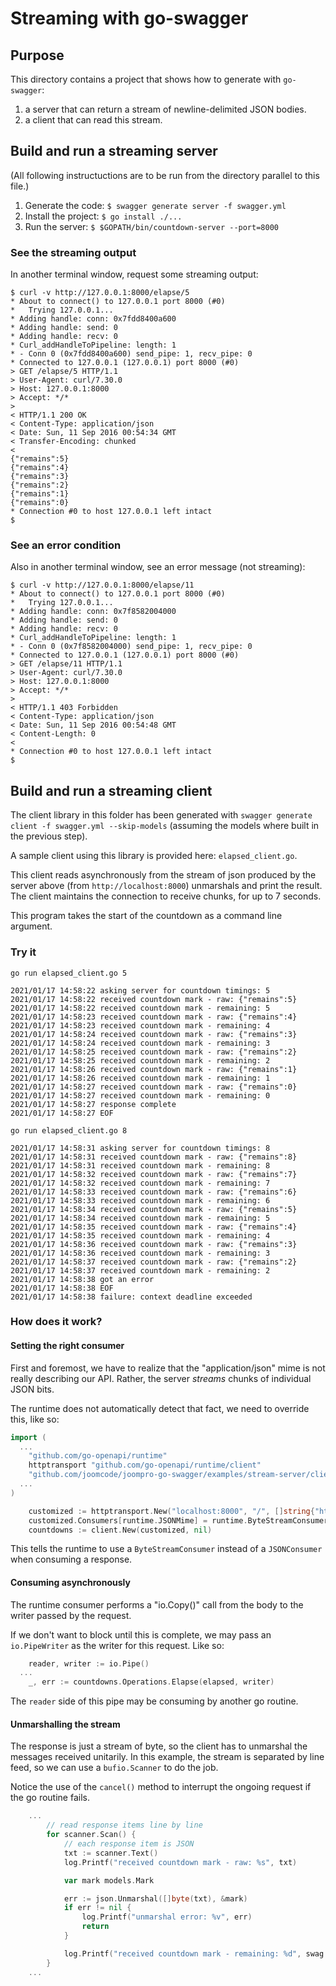 # Streaming with go-swagger

## Purpose

This directory contains a project that shows how to generate with `go-swagger`:
1. a server that can return a stream of newline-delimited JSON bodies.
2. a client that can read this stream.

## Build and run a streaming server
(All following instructuctions are to be run from the directory parallel to this file.)

1. Generate the code: `$ swagger generate server -f swagger.yml`
2. Install the project: `$ go install ./...`
3. Run the server: `$ $GOPATH/bin/countdown-server --port=8000`

### See the streaming output
In another terminal window, request some streaming output:
```
$ curl -v http://127.0.0.1:8000/elapse/5
* About to connect() to 127.0.0.1 port 8000 (#0)
*   Trying 127.0.0.1...
* Adding handle: conn: 0x7fdd8400a600
* Adding handle: send: 0
* Adding handle: recv: 0
* Curl_addHandleToPipeline: length: 1
* - Conn 0 (0x7fdd8400a600) send_pipe: 1, recv_pipe: 0
* Connected to 127.0.0.1 (127.0.0.1) port 8000 (#0)
> GET /elapse/5 HTTP/1.1
> User-Agent: curl/7.30.0
> Host: 127.0.0.1:8000
> Accept: */*
>
< HTTP/1.1 200 OK
< Content-Type: application/json
< Date: Sun, 11 Sep 2016 00:54:34 GMT
< Transfer-Encoding: chunked
<
{"remains":5}
{"remains":4}
{"remains":3}
{"remains":2}
{"remains":1}
{"remains":0}
* Connection #0 to host 127.0.0.1 left intact
$
```
### See an error condition
Also in another terminal window, see an error message (not streaming):
```
$ curl -v http://127.0.0.1:8000/elapse/11
* About to connect() to 127.0.0.1 port 8000 (#0)
*   Trying 127.0.0.1...
* Adding handle: conn: 0x7f8582004000
* Adding handle: send: 0
* Adding handle: recv: 0
* Curl_addHandleToPipeline: length: 1
* - Conn 0 (0x7f8582004000) send_pipe: 1, recv_pipe: 0
* Connected to 127.0.0.1 (127.0.0.1) port 8000 (#0)
> GET /elapse/11 HTTP/1.1
> User-Agent: curl/7.30.0
> Host: 127.0.0.1:8000
> Accept: */*
>
< HTTP/1.1 403 Forbidden
< Content-Type: application/json
< Date: Sun, 11 Sep 2016 00:54:48 GMT
< Content-Length: 0
<
* Connection #0 to host 127.0.0.1 left intact
$
```

## Build and run a streaming client

The client library in this folder has been generated with `swagger generate client -f swagger.yml --skip-models`
(assuming the models where built in the previous step).

A sample client using this library is provided here: `elapsed_client.go`.

This client reads asynchronously from the stream of json produced by the server above (from `http://localhost:8000`)
unmarshals and print the result. The client maintains the connection to receive chunks, for up to 7 seconds.

This program takes the start of the countdown as a command line argument.

### Try it

```
go run elapsed_client.go 5

2021/01/17 14:58:22 asking server for countdown timings: 5
2021/01/17 14:58:22 received countdown mark - raw: {"remains":5}
2021/01/17 14:58:22 received countdown mark - remaining: 5
2021/01/17 14:58:23 received countdown mark - raw: {"remains":4}
2021/01/17 14:58:23 received countdown mark - remaining: 4
2021/01/17 14:58:24 received countdown mark - raw: {"remains":3}
2021/01/17 14:58:24 received countdown mark - remaining: 3
2021/01/17 14:58:25 received countdown mark - raw: {"remains":2}
2021/01/17 14:58:25 received countdown mark - remaining: 2
2021/01/17 14:58:26 received countdown mark - raw: {"remains":1}
2021/01/17 14:58:26 received countdown mark - remaining: 1
2021/01/17 14:58:27 received countdown mark - raw: {"remains":0}
2021/01/17 14:58:27 received countdown mark - remaining: 0
2021/01/17 14:58:27 response complete
2021/01/17 14:58:27 EOF
```

```
go run elapsed_client.go 8

2021/01/17 14:58:31 asking server for countdown timings: 8
2021/01/17 14:58:31 received countdown mark - raw: {"remains":8}
2021/01/17 14:58:31 received countdown mark - remaining: 8
2021/01/17 14:58:32 received countdown mark - raw: {"remains":7}
2021/01/17 14:58:32 received countdown mark - remaining: 7
2021/01/17 14:58:33 received countdown mark - raw: {"remains":6}
2021/01/17 14:58:33 received countdown mark - remaining: 6
2021/01/17 14:58:34 received countdown mark - raw: {"remains":5}
2021/01/17 14:58:34 received countdown mark - remaining: 5
2021/01/17 14:58:35 received countdown mark - raw: {"remains":4}
2021/01/17 14:58:35 received countdown mark - remaining: 4
2021/01/17 14:58:36 received countdown mark - raw: {"remains":3}
2021/01/17 14:58:36 received countdown mark - remaining: 3
2021/01/17 14:58:37 received countdown mark - raw: {"remains":2}
2021/01/17 14:58:37 received countdown mark - remaining: 2
2021/01/17 14:58:38 got an error
2021/01/17 14:58:38 EOF
2021/01/17 14:58:38 failure: context deadline exceeded
```

### How does it work?

#### Setting the right consumer

First and foremost, we have to realize that the "application/json" mime is not really
describing our API. Rather, the server _streams_ chunks of individual JSON bits.

The runtime does not automatically detect that fact, we need to override this, like so:
```go
import (
  ...
	"github.com/go-openapi/runtime"
	httptransport "github.com/go-openapi/runtime/client"
	"github.com/joomcode/joompro-go-swagger/examples/stream-server/client"
  ...
)

	customized := httptransport.New("localhost:8000", "/", []string{"http"})
	customized.Consumers[runtime.JSONMime] = runtime.ByteStreamConsumer()
	countdowns := client.New(customized, nil)
```

This tells the runtime to use a `ByteStreamConsumer` instead of a `JSONConsumer` when consuming a response.

#### Consuming asynchronously

The runtime consumer performs a "io.Copy()" call from the body to the writer passed by the request.

If we don't want to block until this is complete, we may pass an `io.PipeWriter` as the writer for this request. Like so:

```go
	reader, writer := io.Pipe()
  ...
	_, err := countdowns.Operations.Elapse(elapsed, writer)
```

The `reader` side of this pipe may be consuming by another go routine.

#### Unmarshalling the stream

The response is just a stream of byte, so the client has to unmarshal the messages received unitarily.
In this example, the stream is separated by line feed, so we can use a `bufio.Scanner` to do the job.

Notice the use of the `cancel()` method to interrupt the ongoing request if the go routine fails.

```go
    ...
		// read response items line by line
		for scanner.Scan() {
			// each response item is JSON
			txt := scanner.Text()
			log.Printf("received countdown mark - raw: %s", txt)

			var mark models.Mark

			err := json.Unmarshal([]byte(txt), &mark)
			if err != nil {
				log.Printf("unmarshal error: %v", err)
				return
			}

			log.Printf("received countdown mark - remaining: %d", swag.Int64Value(mark.Remains))
		}
    ...
```
